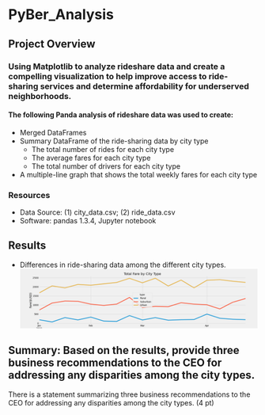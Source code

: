 # PyBer_Analysis
## Project Overview
### Using Matplotlib to analyze rideshare data and create a compelling visualization to help improve access to ride-sharing services and determine affordability for underserved neighborhoods.

#### The following Panda analysis of rideshare data was used to create:
- Merged DataFrames
- Summary DataFrame of the ride-sharing data by city type
  - The total number of rides for each city type
  - The average fares for each city type
  - The total number of drivers for each city type
- A multiple-line graph that shows the total weekly fares for each city type

### Resources
- Data Source: (1) city_data.csv; (2) ride_data.csv
- Software: pandas 1.3.4, Jupyter notebook 

## Results
 - Differences in ride-sharing data among the different city types.
   ![PyBer Fare Summary](analysis/PyBer_fare_summary.png)


## Summary: Based on the results, provide three business recommendations to the CEO for addressing any disparities among the city types.

There is a statement summarizing three business recommendations to the CEO for addressing any disparities among the city types. (4 pt)

